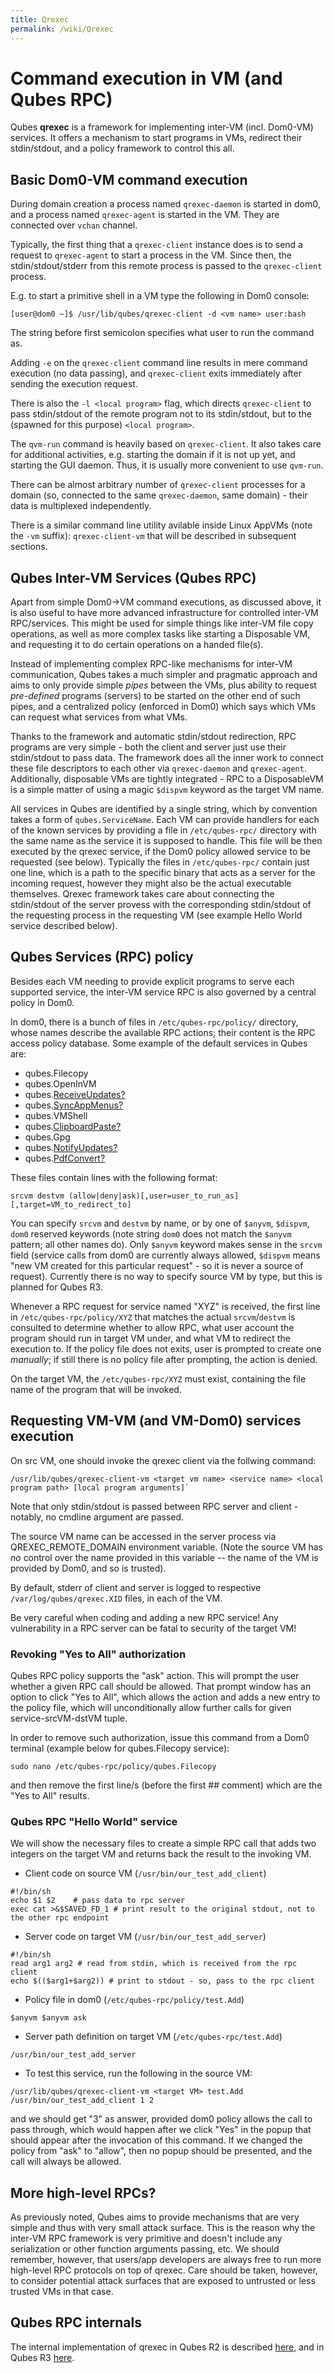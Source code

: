 ```yaml
---
title: Qrexec
permalink: /wiki/Qrexec
---
```


Command execution in VM (and Qubes RPC)
=======================================

Qubes **qrexec** is a framework for implementing inter-VM (incl. Dom0-VM) services. It offers a mechanism to start programs in VMs, redirect their stdin/stdout, and a policy framework to control this all.

Basic Dom0-VM command execution
-------------------------------

During domain creation a process named `qrexec-daemon` is started in dom0, and a process named `qrexec-agent` is started in the VM. They are connected over `vchan` channel.

Typically, the first thing that a `qrexec-client` instance does is to send a request to `qrexec-agent` to start a process in the VM. Since then, the stdin/stdout/stderr from this remote process is passed to the `qrexec-client` process.

E.g. to start a primitive shell in a VM type the following in Dom0 console:

``` {.wiki}
[user@dom0 ~]$ /usr/lib/qubes/qrexec-client -d <vm name> user:bash
```

The string before first semicolon specifies what user to run the command as.

Adding `-e` on the `qrexec-client` command line results in mere command execution (no data passing), and `qrexec-client` exits immediately after sending the execution request.

There is also the `-l <local program>` flag, which directs `qrexec-client` to pass stdin/stdout of the remote program not to its stdin/stdout, but to the (spawned for this purpose) `<local program>`.

The `qvm-run` command is heavily based on `qrexec-client`. It also takes care for additional activities, e.g. starting the domain if it is not up yet, and starting the GUI daemon. Thus, it is usually more convenient to use `qvm-run`.

There can be almost arbitrary number of `qrexec-client` processes for a domain (so, connected to the same `qrexec-daemon`, same domain) - their data is multiplexed independently.

There is a similar command line utility avilable inside Linux AppVMs (note the `-vm` suffix): `qrexec-client-vm` that will be described in subsequent sections.

Qubes Inter-VM Services (Qubes RPC)
-----------------------------------

Apart from simple Dom0-\>VM command executions, as discussed above, it is also useful to have more advanced infrastructure for controlled inter-VM RPC/services. This might be used for simple things like inter-VM file copy operations, as well as more complex tasks like starting a Disposable VM, and requesting it to do certain operations on a handed file(s).

Instead of implementing complex RPC-like mechanisms for inter-VM communication, Qubes takes a much simpler and pragmatic approach and aims to only provide simple *pipes* between the VMs, plus ability to request *pre-defined* programs (servers) to be started on the other end of such pipes, and a centralized policy (enforced in Dom0) which says which VMs can request what services from what VMs.

Thanks to the framework and automatic stdin/stdout redirection, RPC programs are very simple - both the client and server just use their stdin/stdout to pass data. The framework does all the inner work to connect these file descriptors to each other via `qrexec-daemon` and `qrexec-agent`. Additionally, disposable VMs are tightly integrated - RPC to a DisposableVM is a simple matter of using a magic `$dispvm` keyword as the target VM name.

All services in Qubes are identified by a single string, which by convention takes a form of `qubes.ServiceName`. Each VM can provide handlers for each of the known services by providing a file in `/etc/qubes-rpc/` directory with the same name as the service it is supposed to handle. This file will be then executed by the qrexec service, if the Dom0 policy allowed service to be requested (see below). Typically the files in `/etc/qubes-rpc/` contain just one line, which is a path to the specific binary that acts as a server for the incoming request, however they might also be the actual executable themselves. Qrexec framework takes care about connecting the stdin/stdout of the server provess with the corresponding stdin/stdout of the requesting process in the requesting VM (see example Hello World service described below).

Qubes Services (RPC) policy
---------------------------

Besides each VM needing to provide explicit programs to serve each supported service, the inter-VM service RPC is also governed by a central policy in Dom0.

In dom0, there is a bunch of files in `/etc/qubes-rpc/policy/` directory, whose names describe the available RPC actions; their content is the RPC access policy database. Some example of the default services in Qubes are:

-   qubes.Filecopy
-   qubes.OpenInVM
-   qubes.[ReceiveUpdates?](/wiki/ReceiveUpdates)
-   qubes.[SyncAppMenus?](/wiki/SyncAppMenus)
-   qubes.VMShell
-   qubes.[ClipboardPaste?](/wiki/ClipboardPaste)
-   qubes.Gpg
-   qubes.[NotifyUpdates?](/wiki/NotifyUpdates)
-   qubes.[PdfConvert?](/wiki/PdfConvert)

These files contain lines with the following format:

``` {.wiki}
srcvm destvm (allow|deny|ask)[,user=user_to_run_as][,target=VM_to_redirect_to]
```

You can specify `srcvm` and `destvm` by name, or by one of `$anyvm`, `$dispvm`, `dom0` reserved keywords (note string `dom0` does not match the `$anyvm` pattern; all other names do). Only `$anyvm` keyword makes sense in the `srcvm` field (service calls from dom0 are currently always allowed, `$dispvm` means "new VM created for this particular request" - so it is never a source of request). Currently there is no way to specify source VM by type, but this is planned for Qubes R3.

Whenever a RPC request for service named "XYZ" is received, the first line in `/etc/qubes-rpc/policy/XYZ` that matches the actual `srcvm`/`destvm` is consulted to determine whether to allow RPC, what user account the program should run in target VM under, and what VM to redirect the execution to. If the policy file does not exits, user is prompted to create one *manually*; if still there is no policy file after prompting, the action is denied.

On the target VM, the `/etc/qubes-rpc/XYZ` must exist, containing the file name of the program that will be invoked.

Requesting VM-VM (and VM-Dom0) services execution
-------------------------------------------------

On src VM, one should invoke the qrexec client via the follwing command:

``` {.wiki}
/usr/lib/qubes/qrexec-client-vm <target vm name> <service name> <local program path> [local program arguments]`
```

Note that only stdin/stdout is passed between RPC server and client - notably, no cmdline argument are passed.

The source VM name can be accessed in the server process via QREXEC\_REMOTE\_DOMAIN environment variable. (Note the source VM has *no* control over the name provided in this variable -- the name of the VM is provided by Dom0, and so is trusted).

By default, stderr of client and server is logged to respective `/var/log/qubes/qrexec.XID` files, in each of the VM.

Be very careful when coding and adding a new RPC service! Any vulnerability in a RPC server can be fatal to security of the target VM!

### Revoking "Yes to All" authorization

Qubes RPC policy supports the "ask" action. This will prompt the user whether a given RPC call should be allowed. That prompt window has an option to click "Yes to All", which allows the action and adds a new entry to the policy file, which will unconditionally allow further calls for given service-srcVM-dstVM tuple.

In order to remove such authorization, issue this command from a Dom0 terminal (example below for qubes.Filecopy service):

``` {.wiki}
sudo nano /etc/qubes-rpc/policy/qubes.Filecopy
```

and then remove the first line/s (before the first \#\# comment) which are the "Yes to All" results.

### Qubes RPC "Hello World" service

We will show the necessary files to create a simple RPC call that adds two integers on the target VM and returns back the result to the invoking VM.

-   Client code on source VM (`/usr/bin/our_test_add_client`)

``` {.wiki}
#!/bin/sh
echo $1 $2    # pass data to rpc server
exec cat >&$SAVED_FD_1 # print result to the original stdout, not to the other rpc endpoint
```

-   Server code on target VM (`/usr/bin/our_test_add_server`)

``` {.wiki}
#!/bin/sh
read arg1 arg2 # read from stdin, which is received from the rpc client
echo $(($arg1+$arg2)) # print to stdout - so, pass to the rpc client
```

-   Policy file in dom0 (`/etc/qubes-rpc/policy/test.Add`)

``` {.wiki}
$anyvm $anyvm ask
```

-   Server path definition on target VM (`/etc/qubes-rpc/test.Add`)

``` {.wiki}
/usr/bin/our_test_add_server
```

-   To test this service, run the following in the source VM:

``` {.wiki}
/usr/lib/qubes/qrexec-client-vm <target VM> test.Add /usr/bin/our_test_add_client 1 2
```

and we should get "3" as answer, provided dom0 policy allows the call to pass through, which would happen after we click "Yes" in the popup that should appear after the invocation of this command. If we changed the policy from "ask" to "allow", then no popup should be presented, and the call will always be allowed.

More high-level RPCs?
---------------------

As previously noted, Qubes aims to provide mechanisms that are very simple and thus with very small attack surface. This is the reason why the inter-VM RPC framework is very primitive and doesn't include any serialization or other function arguments passing, etc. We should remember, however, that users/app developers are always free to run more high-level RPC protocols on top of qrexec. Care should be taken, however, to consider potential attack surfaces that are exposed to untrusted or less trusted VMs in that case.

Qubes RPC internals
-------------------

The internal implementation of qrexec in Qubes R2 is described [here](/wiki/Qrexec2Implementation), and in Qubes R3 [here](/wiki/Qrexec3Implementation).
